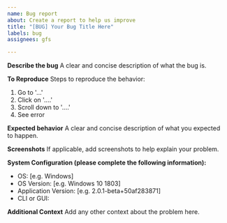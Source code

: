 ```yaml
---
name: Bug report
about: Create a report to help us improve
title: "[BUG] Your Bug Title Here"
labels: bug
assignees: gfs

---
```


**Describe the bug**
A clear and concise description of what the bug is.

**To Reproduce**
Steps to reproduce the behavior:
1. Go to '...'
2. Click on '....'
3. Scroll down to '....'
4. See error

**Expected behavior**
A clear and concise description of what you expected to happen.

**Screenshots**
If applicable, add screenshots to help explain your problem.

**System Configuration (please complete the following information):**
 - OS: [e.g. Windows]
 - OS Version: [e.g. Windows 10 1803]
 - Application Version: [e.g. 2.0.1-beta+50af283871]
 - CLI or GUI:

**Additional Context**
Add any other context about the problem here.

